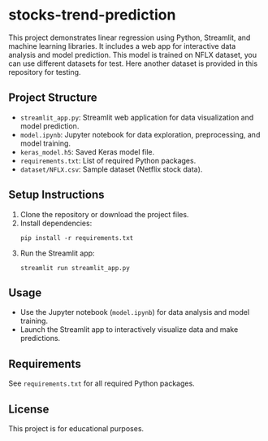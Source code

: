 ﻿# stocks-trend-prediction

This project demonstrates linear regression using Python, Streamlit, and machine learning libraries. It includes a web app for interactive data analysis and model prediction.
This model is trained on NFLX dataset, you can use different datasets for test. Here another dataset is provided in this repository for testing. 

## Project Structure

- `streamlit_app.py`: Streamlit web application for data visualization and model prediction.
- `model.ipynb`: Jupyter notebook for data exploration, preprocessing, and model training.
- `keras_model.h5`: Saved Keras model file.
- `requirements.txt`: List of required Python packages.
- `dataset/NFLX.csv`: Sample dataset (Netflix stock data).

## Setup Instructions

1. Clone the repository or download the project files.
2. Install dependencies:
	```
	pip install -r requirements.txt
	```
3. Run the Streamlit app:
	```
	streamlit run streamlit_app.py
	```

## Usage

- Use the Jupyter notebook (`model.ipynb`) for data analysis and model training.
- Launch the Streamlit app to interactively visualize data and make predictions.

## Requirements

See `requirements.txt` for all required Python packages.

## License

This project is for educational purposes.


